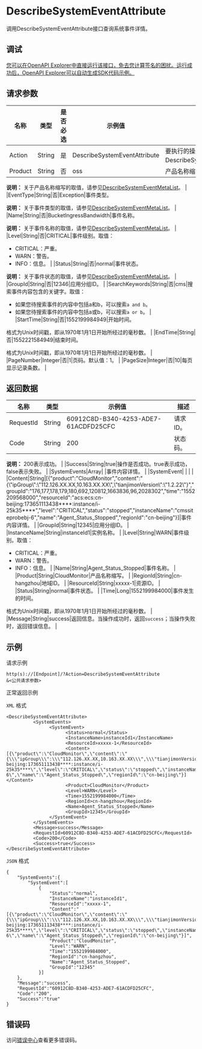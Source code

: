 # DescribeSystemEventAttribute

调用DescribeSystemEventAttribute接口查询系统事件详情。

## 调试

[您可以在OpenAPI Explorer中直接运行该接口，免去您计算签名的困扰。运行成功后，OpenAPI Explorer可以自动生成SDK代码示例。](https://api.aliyun.com/#product=Cms&api=DescribeSystemEventAttribute&type=RPC&version=2019-01-01)

## 请求参数

|名称|类型|是否必选|示例值|描述|
|--|--|----|---|--|
|Action|String|是|DescribeSystemEventAttribute|要执行的操作，取值：DescribeSystemEventAttribute。 |
|Product|String|否|oss|产品名称缩写。

 **说明：** 关于产品名称缩写的取值，请参见[DescribeSystemEventMetaList](~~114972~~)。 |
|EventType|String|否|Exception|事件类型。

 **说明：** 关于事件类型的取值，请参见[DescribeSystemEventMetaList](~~114972~~)。 |
|Name|String|否|BucketIngressBandwidth|事件名称。

 **说明：** 关于事件名称的取值，请参见[DescribeSystemEventMetaList](~~114972~~)。 |
|Level|String|否|CRITICAL|事件级别。取值：

 -   CRITICAL：严重。
-   WARN：警告。
-   INFO：信息。 |
|Status|String|否|normal|事件状态。

 **说明：** 关于事件状态的取值，请参见[DescribeSystemEventMetaList](~~114972~~)。 |
|GroupId|String|否|12346|应用分组ID。 |
|SearchKeywords|String|否|cms|搜索事件内容包含的关键字。取值：

 -   如果您待搜索事件的内容中包括a和b，可以搜索`a and b`。
-   如果您待搜索事件的内容中包括a或b，可以搜索`a or b`。 |
|StartTime|String|否|1552199984949|开始时间。

 格式为Unix时间戳，即从1970年1月1日开始所经过的毫秒数。 |
|EndTime|String|否|1552221584949|结束时间。

 格式为Unix时间戳，即从1970年1月1日开始所经过的毫秒数。 |
|PageNumber|Integer|否|1|页码。默认值：1。 |
|PageSize|Integer|否|10|每页显示记录条数。 |

## 返回数据

|名称|类型|示例值|描述|
|--|--|---|--|
|RequestId|String|60912C8D-B340-4253-ADE7-61ACDFD25CFC|请求ID。 |
|Code|String|200|状态码。

 **说明：** 200表示成功。 |
|Success|String|true|操作是否成功。true表示成功，false表示失败。 |
|SystemEvents|Array| |事件内容详情。 |
|SystemEvent| | | |
|Content|String|\[\{"product":"CloudMonitor","content":"\{\\"ipGroup\\":\\"112.126.XX.XX,10.163.XX.XX\\",\\"tianjimonVersion\\":\\"1.2.22\\"\}","groupId":"176,177,178,179,180,692,120812,1663836,96,2028302","time":"1552209568000","resourceId":"acs:ecs:cn-beijing:173651113438\*\*\*\*:instance/i-25k35\*\*\*\*","level":"CRITICAL","status":"stopped","instanceName":"cmssiteprobebj-6","name":"Agent\_Status\_Stopped","regionId":"cn-beijing"\}\]|事件内容详情。 |
|GroupId|String|12345|应用分组ID。 |
|InstanceName|String|instanceId1|实例名称。 |
|Level|String|WARN|事件级别。取值：

 -   CRITICAL：严重。
-   WARN：警告。
-   INFO：信息。 |
|Name|String|Agent\_Status\_Stopped|事件名称。 |
|Product|String|CloudMonitor|产品名称缩写。 |
|RegionId|String|cn-hangzhou|地域ID。 |
|ResourceId|String|xxxxx-1|资源ID。 |
|Status|String|normal|事件状态。 |
|Time|Long|1552199984000|事件发生的时间。

 格式为Unix时间戳，即从1970年1月1日开始所经过的毫秒数。 |
|Message|String|success|返回信息。当操作成功时，返回`success`；当操作失败时，返回错误信息。 |

## 示例

请求示例

```
http(s)://[Endpoint]/?Action=DescribeSystemEventAttribute
&<公共请求参数>
```

正常返回示例

`XML` 格式

```
<DescribeSystemEventAttribute>
		  <SystemEvents>
			    <SystemEvent>
				      <Status>normal</Status>
				      <InstanceName>instanceId1</InstanceName>
				      <ResourceId>xxxxx-1</ResourceId>
				      <Content>[{\"product\":\"CloudMonitor\",\"content\":\"{\\\"ipGroup\\\":\\\"112.126.XX.XX,10.163.XX.XX\\\",\\\"tianjimonVersion\\\":\\\"1.2.22\\\"}\",\"groupId\":\"176,177,178,179,180,692,120812,1663836,96,2028302\",\"time\":\"1552209568000\",\"resourceId\":\"acs:ecs:cn-beijing:173651113438****:instance/i-25k35****\",\"level\":\"CRITICAL\",\"status\":\"stopped\",\"instanceName\":\"cmssiteprobebj-6\",\"name\":\"Agent_Status_Stopped\",\"regionId\":\"cn-beijing\"}]</Content>
				      <Product>CloudMonitor</Product>
				      <Level>WARN</Level>
				      <Time>1552199984000</Time>
				      <RegionId>cn-hangzhou</RegionId>
				      <Name>Agent_Status_Stopped</Name>
				      <GroupId>12345</GroupId>
			    </SystemEvent>
		  </SystemEvents>
		  <Message>success</Message>
		  <RequestId>60912C8D-B340-4253-ADE7-61ACDFD25CFC</RequestId>
		  <Code>200</Code>
		  <Success>true</Success>
</DescribeSystemEventAttribute>
```

`JSON` 格式

```
{
    "SystemEvents":{
        "SystemEvent":[
            {
                "Status":"normal",
                "InstanceName":"instanceId1",
                "ResourceId":"xxxxx-1",
                "Content":"[{\"product\":\"CloudMonitor\",\"content\":\"{\\\"ipGroup\\\":\\\"112.126.XX.XX,10.163.XX.XX\\\",\\\"tianjimonVersion\\\":\\\"1.2.22\\\"}\",\"groupId\":\"176,177,178,179,180,692,120812,1663836,96,2028302\",\"time\":\"1552209568000\",\"resourceId\":\"acs:ecs:cn-beijing:173651113438****:instance/i-25k35****\",\"level\":\"CRITICAL\",\"status\":\"stopped\",\"instanceName\":\"cmssiteprobebj-6\",\"name\":\"Agent_Status_Stopped\",\"regionId\":\"cn-beijing\"}]",
                "Product":"CloudMonitor",
                "Level":"WARN",
                "Time":"1552199984000",
                "RegionId":"cn-hangzhou",
                "Name":"Agent_Status_Stopped",
                "GroupId":"12345"
            }]
    },
    "Message":"success",
    "RequestId":"60912C8D-B340-4253-ADE7-61ACDFD25CFC",
    "Code":"200",
    "Success":"true"
}
```

## 错误码

访问[错误中心](https://error-center.alibabacloud.com/status/product/Cms)查看更多错误码。

